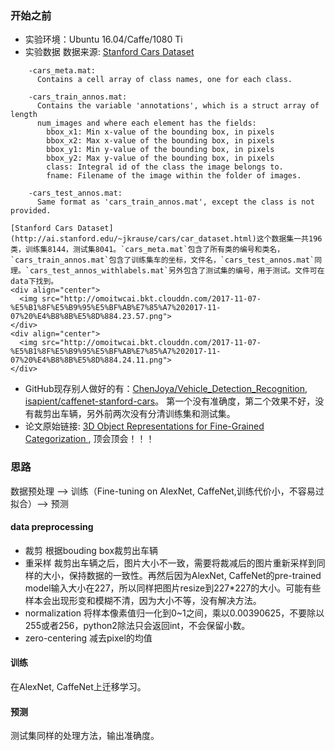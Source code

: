 ### 开始之前

* 实验环境：Ubuntu 16.04/Caffe/1080 Ti
* 实验数据
数据来源: [Stanford Cars Dataset](http://ai.stanford.edu/~jkrause/cars/car_dataset.html)
>
```
    -cars_meta.mat:
      Contains a cell array of class names, one for each class.

    -cars_train_annos.mat:
      Contains the variable 'annotations', which is a struct array of length
      num_images and where each element has the fields:
        bbox_x1: Min x-value of the bounding box, in pixels
        bbox_x2: Max x-value of the bounding box, in pixels
        bbox_y1: Min y-value of the bounding box, in pixels
        bbox_y2: Max y-value of the bounding box, in pixels
        class: Integral id of the class the image belongs to.
        fname: Filename of the image within the folder of images.

    -cars_test_annos.mat:
      Same format as 'cars_train_annos.mat', except the class is not provided.
```


    [Stanford Cars Dataset](http://ai.stanford.edu/~jkrause/cars/car_dataset.html)这个数据集一共196类，训练集8144，测试集8041。`cars_meta.mat`包含了所有类的编号和类名，`cars_train_annos.mat`包含了训练集车的坐标，文件名，`cars_test_annos.mat`同理。`cars_test_annos_withlabels.mat`另外包含了测试集的编号，用于测试。文件可在data下找到。
    <div align="center">
      <img src="http://omoitwcai.bkt.clouddn.com/2017-11-07-%E5%B1%8F%E5%B9%95%E5%BF%AB%E7%85%A7%202017-11-07%20%E4%B8%8B%E5%8D%884.23.57.png">
    </div>
    <div align="center">
      <img src="http://omoitwcai.bkt.clouddn.com/2017-11-07-%E5%B1%8F%E5%B9%95%E5%BF%AB%E7%85%A7%202017-11-07%20%E4%B8%8B%E5%8D%884.24.11.png">
    </div>
* GitHub现存别人做好的有：[ChenJoya/Vehicle_Detection_Recognition](https://github.com/ChenJoya/Vehicle_Detection_Recognition), [isapient/caffenet-stanford-cars](https://github.com/isapient/caffenet-stanford-cars)。 第一个没有准确度，第二个效果不好，没有裁剪出车辆，另外前两次没有分清训练集和测试集。
* 论文原始链接: [3D Object Representations for Fine-Grained Categorization ](https://www.cv-foundation.org/openaccess/content_iccv_workshops_2013/W19/html/Krause_3D_Object_Representations_2013_ICCV_paper.html), 顶会顶会！！！

### 思路
数据预处理 ——> 训练（Fine-tuning on AlexNet, CaffeNet,训练代价小，不容易过拟合）——> 预测
#### data preprocessing
* 裁剪
根据bouding box裁剪出车辆
* 重采样
裁剪出车辆之后，图片大小不一致，需要将裁减后的图片重新采样到同样的大小，保持数据的一致性。再然后因为AlexNet, CaffeNet的pre-trained model输入大小在227，所以同样把图片resize到227*227的大小。可能有些样本会出现形变和模糊不清，因为大小不等，没有解决方法。
* normalization
将样本像素值归一化到0~1之间，乘以0.00390625，不要除以255或者256，python2除法只会返回int，不会保留小数。
* zero-centering
减去pixel的均值

#### 训练
在AlexNet, CaffeNet上迁移学习。

#### 预测
测试集同样的处理方法，输出准确度。
